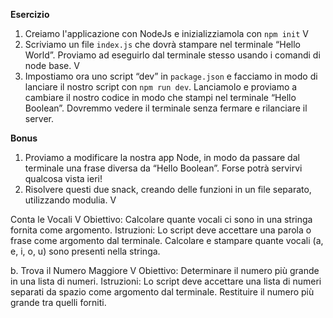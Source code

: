 **Esercizio**
1. Creiamo l'applicazione con NodeJs e inizializziamola con `npm init`  V
2. Scriviamo un file `index.js` che dovrà stampare nel terminale “Hello World”. Proviamo ad eseguirlo dal terminale stesso usando i comandi di node base.  V
3. Impostiamo ora uno script “dev” in `package.json` e facciamo in modo di lanciare il nostro script con `npm run dev`. Lanciamolo e proviamo a cambiare il nostro codice in modo che stampi nel terminale “Hello Boolean”. Dovremmo vedere il terminale senza fermare e rilanciare il server.


**Bonus**
1. Proviamo a modificare la nostra app Node, in modo da passare dal terminale una frase diversa da “Hello Boolean”. Forse potrà servirvi qualcosa vista ieri!
2. Risolvere questi due snack, creando delle funzioni in un file separato, utilizzando modulia. V

Conta le Vocali  V
Obiettivo: Calcolare quante vocali ci sono in una stringa fornita come argomento.
Istruzioni:
Lo script deve accettare una parola o frase come argomento dal terminale.
Calcolare e stampare quante vocali (a, e, i, o, u) sono presenti nella stringa.

b. Trova il Numero Maggiore V
Obiettivo: Determinare il numero più grande in una lista di numeri.
Istruzioni:
Lo script deve accettare una lista di numeri separati da spazio come argomento dal terminale.
Restituire il numero più grande tra quelli forniti.
